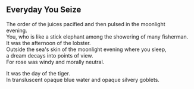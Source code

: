 Everyday You Seize
------------------
The order of the juices pacified and then pulsed in the moonlight  
evening.  
You, who is like a stick elephant among the showering of many fisherman.  
It was the afternoon of the lobster.  
Outside the sea's skin of the moonlight evening where you sleep,  
a dream decays into points of view.  
For rose was windy and morally neutral.  
  
It was the day of the tiger.  
In transluscent opaque blue water and opaque silvery goblets.  
